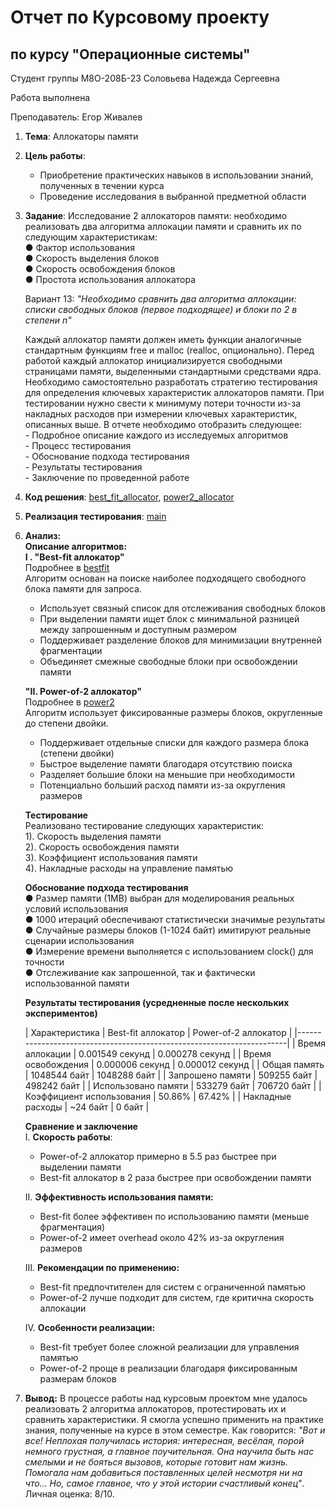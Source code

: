 # Отчет по Курсовому проекту  
## по курсу "Операционные системы"

Студент группы М8О-208Б-23 Соловьева Надежда Сергеевна

Работа выполнена 

Преподаватель: Егор Живалев

1. **Тема**: Аллокаторы памяти      
2. **Цель работы**:  
    - Приобретение практических навыков в использовании знаний, полученных в течении курса  
    - Проведение исследования в выбранной предметной области       
   
3. **Задание**:  Исследование 2 аллокаторов памяти: необходимо реализовать два алгоритма аллокации памяти и сравнить их по следующим характеристикам:  
    ● Фактор использования  
    ● Скорость выделения блоков  
    ● Скорость освобождения блоков  
    ● Простота использования аллокатора  
  
    Вариант 13: *"Необходимо сравнить два алгоритма аллокации: списки свободных блоков (первое подходящее) и блоки по 2 в степени n"*   
  
    Каждый аллокатор памяти должен иметь функции аналогичные стандартным функциям free и  malloc (realloc, опционально).  Перед работой каждый аллокатор инициализируется свободными страницами памяти, выделенными стандартными средствами ядра. Необходимо самостоятельно разработать стратегию тестирования для определения ключевых характеристик аллокаторов памяти. При тестировании нужно свести к минимуму потери точности из-за накладных расходов при измерении ключевых характеристик, описанных выше.
    В отчете необходимо отобразить следующее:  
        - Подробное описание каждого из исследуемых алгоритмов  
        - Процесс тестирования  
        - Обоснование подхода тестирования  
        - Результаты тестирования  
        - Заключение по проведенной работе  

4. **Код решения**: [best_fit_allocator](src/best_fit_allocator.c), [power2_allocator](src/power2_allocator.c)  
5. **Реализация тестирования**: [main](src/main.c)  
6. **Анализ:**  
    **Описание алгоритмов:**  
    **I . "Best-fit аллокатор"**  
    Подробнее в [bestfit](bestfit.md)  
Алгоритм основан на поиске наиболее подходящего свободного блока памяти для запроса. 
    - Использует связный список для отслеживания свободных блоков  
    - При выделении памяти ищет блок с минимальной разницей между запрошенным и доступным размером  
    - Поддерживает разделение блоков для минимизации внутренней фрагментации  
    - Объединяет смежные свободные блоки при освобождении памяти  

    **"II. Power-of-2 аллокатор"**  
    Подробнее в [power2](power2.md)  
Алгоритм использует фиксированные размеры блоков, округленные до степени двойки.
    - Поддерживает отдельные списки для каждого размера блока (степени двойки)  
    - Быстрое выделение памяти благодаря отсутствию поиска  
    - Разделяет большие блоки на меньшие при необходимости  
    - Потенциально больший расход памяти из-за округления размеров  
    
    **Тестирование**  
Реализовано тестирование следующих характеристик:  
    1). Скорость выделения памяти  
    2). Скорость освобождения памяти  
    3). Коэффициент использования памяти  
    4). Накладные расходы на управление памятью  

    **Обоснование подхода тестирования**  
        ● Размер памяти (1MB) выбран для моделирования реальных условий использования    
        ● 1000 итераций обеспечивают статистически значимые результаты    
        ● Случайные размеры блоков (1-1024 байт) имитируют реальные сценарии   использования    
        ● Измерение времени выполняется с использованием clock() для точности    
        ● Отслеживание как запрошенной, так и фактически использованной памяти    

    **Результаты тестирования (усредненные после нескольких экспериментов)**
   
    | Характеристика            | Best-fit аллокатор | Power-of-2 аллокатор |
    |-----------------------------------------------------------------------|
    | Время аллокации           | 0.001549 секунд    | 0.000278 секунд      |
    | Время освобождения        | 0.000006 секунд    | 0.000012 секунд      |
    | Общая память              | 1048544 байт       | 1048288 байт         |
    | Запрошено памяти          | 509255 байт        | 498242 байт          |
    | Использовано памяти       | 533279 байт        | 706720 байт          |
    | Коэффициент использования | 50.86%             | 67.42%               |
    | Накладные расходы         | ~24 байт           | 0 байт               |
   

    **Сравнение и заключение**  
    I. **Скорость работы**:  
   - Power-of-2 аллокатор примерно в 5.5 раз быстрее при выделении памяти
   - Best-fit аллокатор в 2 раза быстрее при освобождении памяти

    II. **Эффективность использования памяти:**  
    - Best-fit более эффективен по использованию памяти (меньше фрагментация)
    - Power-of-2 имеет overhead около 42% из-за округления размеров
    
    III. **Рекомендации по применению:**  
    - Best-fit предпочтителен для систем с ограниченной памятью
    - Power-of-2 лучше подходит для систем, где критична скорость аллокации

    IV. **Особенности реализации:**  
    - Best-fit требует более сложной реализации для управления памятью
    - Power-of-2 проще в реализации благодаря фиксированным размерам блоков

7. **Вывод:** В процессе работы над курсовым проектом мне удалось реализовать 2 алгоритма аллокаторов, протестировать их и сравнить характеристики. Я смогла успешно применить на практике знания, полученные на курсе в этом семестре. Как говорится: *"Вот и все! Неплохая получилась история: интересная, весёлая, порой немного грустная, а главное поучительная. Она научила быть нас смелыми и не бояться вызовов, которые готовит нам жизнь. Помогала нам добавиться поставленных целей несмотря ни на что... Но, самое главное, что у этой истории счастливый конец"*. Личная оценка: 8/10.